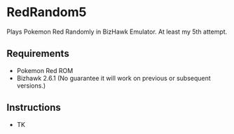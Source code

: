 # RedRandom5
Plays Pokemon Red Randomly in BizHawk Emulator. At least my 5th attempt.

## Requirements
- Pokemon Red ROM
- Bizhawk 2.6.1 (No guarantee it will work on previous or subsequent versions.)

## Instructions
- TK

